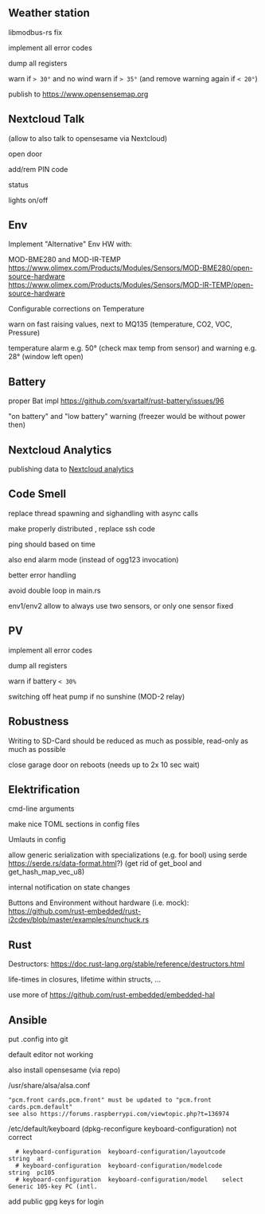## Weather station

libmodbus-rs fix

implement all error codes

dump all registers

warn if `> 30°` and no wind
warn if `> 35°`
(and remove warning again if `< 20°`)

publish to https://www.opensensemap.org


## Nextcloud Talk

(allow to also talk to opensesame via Nextcloud)

open door

add/rem PIN code

status

lights on/off


## Env

Implement "Alternative" Env HW with:

MOD-BME280 and MOD-IR-TEMP
https://www.olimex.com/Products/Modules/Sensors/MOD-BME280/open-source-hardware
https://www.olimex.com/Products/Modules/Sensors/MOD-IR-TEMP/open-source-hardware

Configurable corrections on Temperature

warn on fast raising values, next to MQ135 (temperature, CO2, VOC, Pressure)

temperature alarm e.g. 50° (check max temp from sensor) and warning  e.g. 28° (window left open)


## Battery

proper Bat impl https://github.com/svartalf/rust-battery/issues/96

"on battery" and "low battery" warning (freezer would be without power then)


## Nextcloud Analytics

publishing data to [Nextcloud analytics](https://github.com/Rello/analytics/wiki/API#data-add)


## Code Smell

replace thread spawning and sighandling with async calls

make properly distributed , replace ssh code

ping should based on time

also end alarm mode (instead of ogg123 invocation)

better error handling

avoid double loop in main.rs

env1/env2 allow to always use two sensors, or only one sensor fixed


## PV

implement all error codes

dump all registers

warn if battery `< 30%`

switching off heat pump if no sunshine (MOD-2 relay)


## Robustness

Writing to SD-Card should be reduced as much as possible, read-only as much as possible

close garage door on reboots (needs up to 2x 10 sec wait)


## Elektrification

cmd-line arguments

make nice TOML sections in config files

Umlauts in config

allow generic serialization with specializations (e.g. for bool) using serde https://serde.rs/data-format.html?) (get rid of get_bool and get_hash_map_vec_u8)

internal notification on state changes

Buttons and Environment without hardware (i.e. mock): https://github.com/rust-embedded/rust-i2cdev/blob/master/examples/nunchuck.rs


## Rust

Destructors: https://doc.rust-lang.org/stable/reference/destructors.html

life-times in closures, lifetime within structs, ...

use more of https://github.com/rust-embedded/embedded-hal


## Ansible

put .config into git

default editor not working

also install opensesame (via repo)

/usr/share/alsa/alsa.conf

	"pcm.front cards.pcm.front" must be updated to "pcm.front cards.pcm.default"
	see also https://forums.raspberrypi.com/viewtopic.php?t=136974

/etc/default/keyboard (dpkg-reconfigure keyboard-configuration) not correct

	  # keyboard-configuration  keyboard-configuration/layoutcode       string  at
	  # keyboard-configuration  keyboard-configuration/modelcode        string  pc105
	  # keyboard-configuration  keyboard-configuration/model    select  Generic 105-key PC (intl.

add public gpg keys for login
